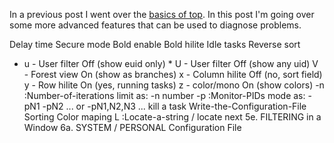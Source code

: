 In a previous post I went over the <a href="https://ncona.com/2018/10/introduction-to-top-for-system-diagnosis/">basics of top</a>. In this post I'm going over some more advanced features that can be used to diagnose problems.

Delay time
Secure mode
Bold enable
Bold hilite
Idle tasks
Reverse sort
* u - User filter      Off (show euid only)
            * U - User filter      Off (show any uid)
              V - Forest view      On  (show as branches)
              x - Column hilite    Off (no, sort field)
              y - Row hilite       On  (yes, running tasks)
              z - color/mono       On  (show colors)
       -n  :Number-of-iterations limit as:  -n number
       -p  :Monitor-PIDs mode as:  -pN1 -pN2 ...  or  -pN1,N2,N3 ...
kill a task
Write-the-Configuration-File
Sorting
Color maping
       L  :Locate-a-string / locate next
   5e. FILTERING in a Window
   6a. SYSTEM / PERSONAL Configuration File


